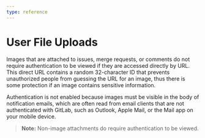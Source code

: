 ```yaml
---
type: reference
---
```


# User File Uploads

Images that are attached to issues, merge requests, or comments
do not require authentication to be viewed if they are accessed directly by URL.
This direct URL contains a random 32-character ID that prevents unauthorized
people from guessing the URL for an image, thus there is some protection if an
image contains sensitive information.

Authentication is not enabled because images must be visible in the body of
notification emails, which are often read from email clients that are not
authenticated with GitLab, such as Outlook, Apple Mail, or the Mail app on your
mobile device.

>**Note:**
Non-image attachments do require authentication to be viewed.

<!-- ## Troubleshooting

Include any troubleshooting steps that you can foresee. If you know beforehand what issues
one might have when setting this up, or when something is changed, or on upgrading, it's
important to describe those, too. Think of things that may go wrong and include them here.
This is important to minimize requests for support, and to avoid doc comments with
questions that you know someone might ask.

Each scenario can be a third-level heading, e.g. `### Getting error message X`.
If you have none to add when creating a doc, leave this section in place
but commented out to help encourage others to add to it in the future. -->
